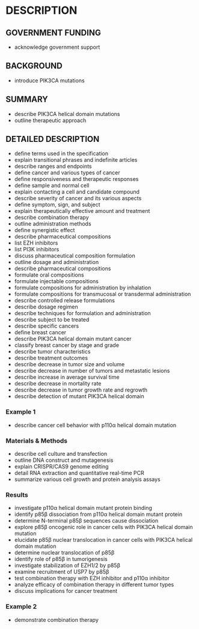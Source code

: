 # DESCRIPTION

## GOVERNMENT FUNDING

- acknowledge government support

## BACKGROUND

- introduce PIK3CA mutations

## SUMMARY

- describe PIK3CA helical domain mutations
- outline therapeutic approach

## DETAILED DESCRIPTION

- define terms used in the specification
- explain transitional phrases and indefinite articles
- describe ranges and endpoints
- define cancer and various types of cancer
- define responsiveness and therapeutic responses
- define sample and normal cell
- explain contacting a cell and candidate compound
- describe severity of cancer and its various aspects
- define symptom, sign, and subject
- explain therapeutically effective amount and treatment
- describe combination therapy
- outline administration methods
- define synergistic effect
- describe pharmaceutical compositions
- list EZH inhibitors
- list PI3K inhibitors
- discuss pharmaceutical composition formulation
- outline dosage and administration
- describe pharmaceutical compositions
- formulate oral compositions
- formulate injectable compositions
- formulate compositions for administration by inhalation
- formulate compositions for transmucosal or transdermal administration
- describe controlled release formulations
- describe dosage regimen
- describe techniques for formulation and administration
- describe subject to be treated
- describe specific cancers
- define breast cancer
- describe PIK3CA helical domain mutant cancer
- classify breast cancer by stage and grade
- describe tumor characteristics
- describe treatment outcomes
- describe decrease in tumor size and volume
- describe decrease in number of tumors and metastatic lesions
- describe increase in average survival time
- describe decrease in mortality rate
- describe decrease in tumor growth rate and regrowth
- describe detection of mutant PIK3CA helical domain

### Example 1

- describe cancer cell behavior with p110α helical domain mutation

### Materials & Methods

- describe cell culture and transfection
- outline DNA construct and mutagenesis
- explain CRISPR/CAS9 genome editing
- detail RNA extraction and quantitative real-time PCR
- summarize various cell growth and protein analysis assays

### Results

- investigate p110α helical domain mutant protein binding
- identify p85β dissociation from p110α helical domain mutant protein
- determine N-terminal p85β sequences cause dissociation
- explore p85β oncogenic role in cancer cells with PIK3CA helical domain mutation
- elucidate p85β nuclear translocation in cancer cells with PIK3CA helical domain mutation
- determine nuclear translocation of p85β
- identify role of p85β in tumorigenesis
- investigate stabilization of EZH1/2 by p85β
- examine recruitment of USP7 by p85β
- test combination therapy with EZH inhibitor and p110α inhibitor
- analyze efficacy of combination therapy in different tumor types
- discuss implications for cancer treatment

### Example 2

- demonstrate combination therapy

